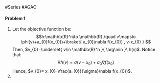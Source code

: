 #Series #AGAO 

#### Problem 1
1. Let the objective function be: $$h:\mathbb{R}^n\to \mathbb{R},\quad v\mapsto \phi(v)+a_{0}f(x_{0})+\braket{ a_{0}\nabla f(x_{0}) , v-x_{0} } $$Then, $v_{0}=\underset{ v\in \mathbb{R}^n }{ \arg\min }\  h(v)$. Notice that: $$\nabla h(v)=\sigma(v-x_{0})+a_{0}\nabla f(x_{0})$$Hence, $v_{0}= x_{0}-\frac{a_{0}}{\sigma}\nabla f(x_{0})$.
2. 